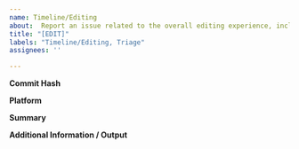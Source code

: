 ```yaml
---
name: Timeline/Editing
about:  Report an issue related to the overall editing experience, including usage of the timeline, interchange, synchronization, multi-camera support, etc.
title: "[EDIT]"
labels: "Timeline/Editing, Triage"
assignees: ''

---
```

**Commit Hash**

**Platform**

**Summary**

**Additional Information / Output**
